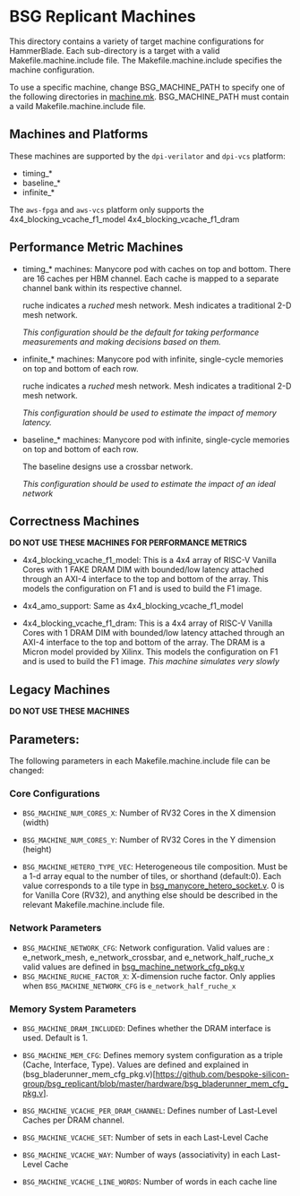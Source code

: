 # BSG Replicant Machines

This directory contains a variety of target machine configurations for
HammerBlade. Each sub-directory is a target with a valid
Makefile.machine.include file. The Makefile.machine.include specifies
the machine configuration.

To use a specific machine, change BSG_MACHINE_PATH to specify one of
the following directories in
[machine.mk](../machine.mk). BSG_MACHINE_PATH must contain a vaild
Makefile.machine.include file.

## Machines and Platforms

These machines are supported by the `dpi-verilator` and `dpi-vcs` platform:

- timing_*
- baseline_*
- infinite_*

The `aws-fpga` and `aws-vcs` platform only supports the
4x4_blocking_vcache_f1_model  4x4_blocking_vcache_f1_dram

## Performance Metric Machines

- timing_* machines: Manycore pod with caches on top and bottom. There
  are 16 caches per HBM channel. Each cache is mapped to a separate
  channel bank within its respective channel. 

  ruche indicates a _ruched_ mesh network. Mesh indicates a
  traditional 2-D mesh network.

  *This configuration should be the default for taking performance
  measurements and making decisions based on them.*

- infinite_* machines: Manycore pod with infinite, single-cycle
  memories on top and bottom of each row. 

  ruche indicates a _ruched_ mesh network. Mesh indicates a
  traditional 2-D mesh network.

  *This configuration should be used to estimate the impact of memory
  latency.*

- baseline_* machines: Manycore pod with infinite, single-cycle
  memories on top and bottom of each row. 

  The baseline designs use a crossbar network.

  *This configuration should be used to estimate the impact of an
  ideal network*

## Correctness Machines

**DO NOT USE THESE MACHINES FOR PERFORMANCE METRICS**

- 4x4_blocking_vcache_f1_model: This is a 4x4 array of RISC-V Vanilla
  Cores with 1 FAKE DRAM DIM with bounded/low latency attached through
  an AXI-4 interface to the top and bottom of the array. This models
  the configuration on F1 and is used to build the F1 image. 

- 4x4_amo_support: Same as 4x4_blocking_vcache_f1_model

- 4x4_blocking_vcache_f1_dram: This is a 4x4 array of RISC-V Vanilla
  Cores with 1 DRAM DIM with bounded/low latency attached through an
  AXI-4 interface to the top and bottom of the array. The DRAM is a
  Micron model provided by Xilinx. This models the configuration on F1
  and is used to build the F1 image. *This machine simulates very
  slowly*

## Legacy Machines

**DO NOT USE THESE MACHINES**


## Parameters:

The following parameters in each Makefile.machine.include file can be changed:


### Core Configurations
- `BSG_MACHINE_NUM_CORES_X`: Number of RV32 Cores in the X dimension (width)
- `BSG_MACHINE_NUM_CORES_Y`: Number of RV32 Cores in the Y dimension (height)

- `BSG_MACHINE_HETERO_TYPE_VEC`: Heterogeneous tile composition. Must
be a 1-d array equal to the number of tiles, or shorthand
(default:0). Each value corresponds to a tile type in
[bsg_manycore_hetero_socket.v](https://github.com/bespoke-silicon-group/bsg_manycore/blob/master/v/bsg_manycore_hetero_socket.v). 0
is for Vanilla Core (RV32), and anything else should be described in
the relevant Makefile.machine.include file.

### Network Parameters
- `BSG_MACHINE_NETWORK_CFG`: Network configuration. Valid values are : e_network_mesh, e_network_crossbar, and e_network_half_ruche_x
valid values are defined in [bsg_machine_network_cfg_pkg.v](https://github.com/bespoke-silicon-group/bsg_manycore/blob/master/testbenches/common/v/bsg_manycore_network_cfg_pkg.v)
- `BSG_MACHINE_RUCHE_FACTOR_X`: X-dimension ruche factor. Only applies when `BSG_MACHINE_NETWORK_CFG` is `e_network_half_ruche_x`

### Memory System Parameters
- `BSG_MACHINE_DRAM_INCLUDED`: Defines whether the DRAM interface is used. Default is 1. 
- `BSG_MACHINE_MEM_CFG`: Defines memory system configuration as a triple (Cache, Interface, Type). Values are defined and explained in (bsg_bladerunner_mem_cfg_pkg.v)[https://github.com/bespoke-silicon-group/bsg_replicant/blob/master/hardware/bsg_bladerunner_mem_cfg_pkg.v].

- `BSG_MACHINE_VCACHE_PER_DRAM_CHANNEL`: Defines number of Last-Level Caches per DRAM channel.
- `BSG_MACHINE_VCACHE_SET`: Number of sets in each Last-Level Cache
- `BSG_MACHINE_VCACHE_WAY`: Number of ways (associativity) in each Last-Level Cache
- `BSG_MACHINE_VCACHE_LINE_WORDS`: Number of words in each cache line
